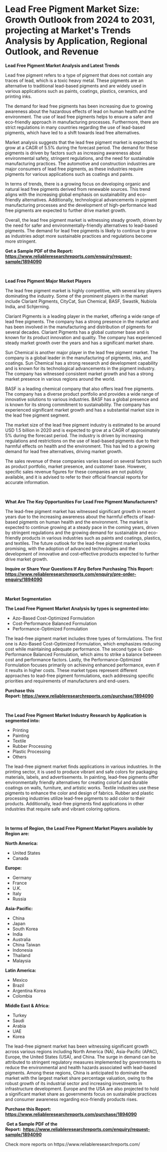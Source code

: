 <p><h1>Lead Free Pigment Market Size: Growth Outlook from 2024 to 2031, projecting at Market's Trends Analysis by Application, Regional Outlook, and Revenue</h1></p><p><strong>Lead Free Pigment Market Analysis and Latest Trends</strong></p>
<p><p>Lead free pigment refers to a type of pigment that does not contain any traces of lead, which is a toxic heavy metal. These pigments are an alternative to traditional lead-based pigments and are widely used in various applications such as paints, coatings, plastics, ceramics, and printing inks.</p><p>The demand for lead free pigments has been increasing due to growing awareness about the hazardous effects of lead on human health and the environment. The use of lead free pigments helps to ensure a safer and eco-friendly approach in manufacturing processes. Furthermore, there are strict regulations in many countries regarding the use of lead-based pigments, which have led to a shift towards lead free alternatives.</p><p>Market analysis suggests that the lead free pigment market is expected to grow at a CAGR of 5.5% during the forecast period. The demand for these pigments is driven by factors such as increasing awareness about environmental safety, stringent regulations, and the need for sustainable manufacturing practices. The automotive and construction industries are major consumers of lead free pigments, as these industries require pigments for various applications such as coatings and paints.</p><p>In terms of trends, there is a growing focus on developing organic and natural lead free pigments derived from renewable sources. This trend aligns with the increasing global emphasis on sustainability and eco-friendly alternatives. Additionally, technological advancements in pigment manufacturing processes and the development of high-performance lead free pigments are expected to further drive market growth.</p><p>Overall, the lead free pigment market is witnessing steady growth, driven by the need for safer and environmentally-friendly alternatives to lead-based pigments. The demand for lead free pigments is likely to continue to grow as industries adopt more sustainable practices and regulations become more stringent.</p></p>
<p><strong>Get a Sample PDF of the Report:&nbsp; <a href="https://www.reliableresearchreports.com/enquiry/request-sample/1894090">https://www.reliableresearchreports.com/enquiry/request-sample/1894090</a></strong></p>
<p>&nbsp;</p>
<p><strong>Lead Free Pigment Major Market Players</strong></p>
<p><p>The lead free pigment market is highly competitive, with several key players dominating the industry. Some of the prominent players in the market include Clariant Pigments, CityCat, Sun Chemical, BASF, Swastik, Nubiola India, and Schjerning.</p><p>Clariant Pigments is a leading player in the market, offering a wide range of lead free pigments. The company has a strong presence in the market and has been involved in the manufacturing and distribution of pigments for several decades. Clariant Pigments has a global customer base and is known for its product innovation and quality. The company has experienced steady market growth over the years and has a significant market share.</p><p>Sun Chemical is another major player in the lead free pigment market. The company is a global leader in the manufacturing of pigments, inks, and coatings. Sun Chemical has a strong research and development capability and is known for its technological advancements in the pigment industry. The company has witnessed consistent market growth and has a strong market presence in various regions around the world.</p><p>BASF is a leading chemical company that also offers lead free pigments. The company has a diverse product portfolio and provides a wide range of innovative solutions to various industries. BASF has a global presence and is known for its strong commitment to sustainability. The company has experienced significant market growth and has a substantial market size in the lead free pigment segment.</p><p>The market size of the lead free pigment industry is estimated to be around USD 1.5 billion in 2020 and is expected to grow at a CAGR of approximately 5% during the forecast period. The industry is driven by increasing regulations and restrictions on the use of lead-based pigments due to their harmful effects on health and the environment. This has led to a growing demand for lead free alternatives, driving market growth.</p><p>The sales revenue of these companies varies based on several factors such as product portfolio, market presence, and customer base. However, specific sales revenue figures for these companies are not publicly available, and it is advised to refer to their official financial reports for accurate information.</p></p>
<p>&nbsp;</p>
<p><strong>What Are The Key Opportunities For Lead Free Pigment Manufacturers?</strong></p>
<p><p>The lead-free pigment market has witnessed significant growth in recent years due to the increasing awareness about the harmful effects of lead-based pigments on human health and the environment. The market is expected to continue growing at a steady pace in the coming years, driven by stringent regulations and the growing demand for sustainable and eco-friendly products in various industries such as paints and coatings, plastics, and textiles. The future outlook for the lead-free pigment market looks promising, with the adoption of advanced technologies and the development of innovative and cost-effective products expected to further drive market growth.</p></p>
<p><strong>Inquire or Share Your Questions If Any Before Purchasing This Report: <a href="https://www.reliableresearchreports.com/enquiry/pre-order-enquiry/1894090">https://www.reliableresearchreports.com/enquiry/pre-order-enquiry/1894090</a></strong></p>
<p>&nbsp;</p>
<p><strong>Market Segmentation</strong></p>
<p><strong>The Lead Free Pigment Market Analysis by types is segmented into:</strong></p>
<p><ul><li>Azo-Based Cost-Optimized Formulation</li><li>Cost-Performance Balanced Formulation</li><li>Performance-Optimized Formulation</li></ul></p>
<p><p>The lead-free pigment market includes three types of formulations. The first one is Azo-Based Cost-Optimized Formulation, which emphasizes reducing cost while maintaining adequate performance. The second type is Cost-Performance Balanced Formulation, which aims to strike a balance between cost and performance factors. Lastly, the Performance-Optimized Formulation focuses primarily on achieving enhanced performance, even if it results in higher costs. These market types represent different approaches to lead-free pigment formulations, each addressing specific priorities and requirements of manufacturers and end-users.</p></p>
<p><strong>Purchase this Report:&nbsp;<a href="https://www.reliableresearchreports.com/purchase/1894090">https://www.reliableresearchreports.com/purchase/1894090</a></strong></p>
<p>&nbsp;</p>
<p><strong>The Lead Free Pigment Market Industry Research by Application is segmented into:</strong></p>
<p><ul><li>Printing</li><li>Painting</li><li>Textile</li><li>Rubber Processing</li><li>Plastic Processing</li><li>Others</li></ul></p>
<p><p>The lead-free pigment market finds applications in various industries. In the printing sector, it is used to produce vibrant and safe colors for packaging materials, labels, and advertisements. In painting, lead-free pigments offer environmentally friendly alternatives for creating colorful and durable coatings on walls, furniture, and artistic works. Textile industries use these pigments to enhance the color and design of fabrics. Rubber and plastic processing industries utilize lead-free pigments to add color to their products. Additionally, lead-free pigments find applications in other industries that require safe and vibrant coloring options.</p></p>
<p>&nbsp;</p>
<p><strong>In terms of Region, the Lead Free Pigment Market Players available by Region are:</strong></p>
<p>
    <p> <strong> North America: </strong>
        <ul>
            <li>United States</li>
            <li>Canada</li>
        </ul>
        </p> 
    <p> <strong> Europe: </strong>
        <ul>
            <li>Germany</li>
            <li>France</li>
            <li>U.K.</li>
            <li>Italy</li>
            <li>Russia</li>
        </ul>
        </p> 
    <p> <strong> Asia-Pacific: </strong>
        <ul>
            <li>China</li>
            <li>Japan</li>
            <li>South Korea</li>
            <li>India</li>
            <li>Australia</li>
            <li>China Taiwan</li>
            <li>Indonesia</li>
            <li>Thailand</li>
            <li>Malaysia</li>
        </ul>
        </p> 
    <p> <strong> Latin America: </strong>
        <ul>
            <li>Mexico</li>
            <li>Brazil</li>
            <li>Argentina Korea</li>
            <li>Colombia</li>
        </ul>
        </p> 
    <p> <strong> Middle East & Africa: </strong>
        <ul>
            <li>Turkey</li>
            <li>Saudi</li>
            <li>Arabia</li>
            <li>UAE</li>
            <li>Korea</li>
        </ul>
    </p>
    </p>
<p><p>The lead-free pigment market has been witnessing significant growth across various regions including North America (NA), Asia-Pacific (APAC), Europe, the United States (USA), and China. The surge in demand can be attributed to stringent regulatory measures implemented by governments to reduce the environmental and health hazards associated with lead-based pigments. Among these regions, China is anticipated to dominate the market with the largest market share percentage valuation, owing to the robust growth of its industrial sector and increasing investments in infrastructure development. Europe and the USA are also projected to hold a significant market share as governments focus on sustainable practices and consumer awareness regarding eco-friendly products rises.</p></p>
<p><strong>Purchase this Report: <a href="https://www.reliableresearchreports.com/purchase/1894090">https://www.reliableresearchreports.com/purchase/1894090</a></strong></p>
<p>&nbsp;<strong>Get a Sample PDF of the Report:&nbsp;&nbsp;<a href="https://www.reliableresearchreports.com/enquiry/request-sample/1894090">https://www.reliableresearchreports.com/enquiry/request-sample/1894090</a></strong></p>
<p><strong></strong></p>
<p>Check more reports on https://www.reliableresearchreports.com/</p>